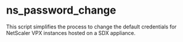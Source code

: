 # ns_password_change

This script simplifies the process to change the default credentials for NetScaler VPX instances hosted on a SDX appliance.
